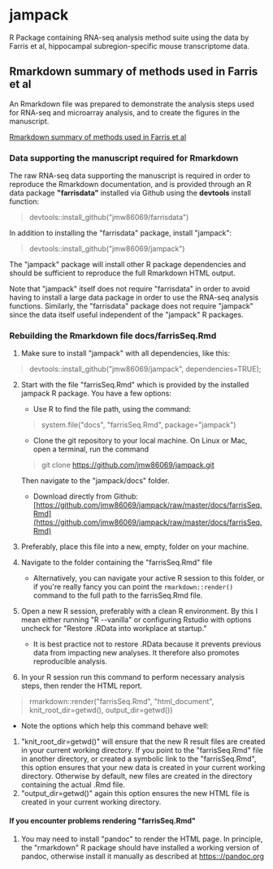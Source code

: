 # jampack

R Package containing RNA-seq analysis method suite using the data
by Farris et al, hippocampal subregion-specific mouse transcriptome
data.

## Rmarkdown summary of methods used in Farris et al

An Rmarkdown file was prepared to demonstrate the analysis steps
used for RNA-seq and microarray analysis, and to create the figures
in the manuscript.

[Rmarkdown summary of methods used in Farris et al](https://jmw86069.github.io/jampack/farrisSeq.html)

### Data supporting the manuscript required for Rmarkdown

The raw RNA-seq data supporting the manuscript is required in order
to reproduce the Rmarkdown documentation, and is provided through
an R data package **"farrisdata"** installed via Github using
the **devtools** install function:

>    devtools::install_github("jmw86069/farrisdata")

In addition to installing the "farrisdata" package, install "jampack":

>    devtools::install_github("jmw86069/jampack")

The "jampack" package will install other R package dependencies
and should be sufficient to reproduce the full Rmarkdown HTML output.

Note that "jampack" itself does not require "farrisdata" in order to
avoid having to install a large data package in order to use the RNA-seq
analysis functions. Similarly, the "farrisdata" package does not require
"jampack" since the data itself useful independent of the "jampack" R
packages.

### Rebuilding the Rmarkdown file docs/farrisSeq.Rmd

1. Make sure to install "jampack" with all dependencies, like this:

> devtools::install_github("jmw86069/jampack", dependencies=TRUE);

2. Start with the file "farrisSeq.Rmd" which is provided by the
installed jampack R package. You have a few options:

    * Use R to find the file path, using the command:

    > system.file("docs", "farrisSeq.Rmd", package="jampack")

    * Clone the git repository to your local machine. On Linux or Mac,
    open a terminal, run the command
    
    > git clone https://github.com/jmw86069/jampack.git
    
    Then navigate to the "jampack/docs" folder.
    
    * Download directly from Github:
    [https://github.com/jmw86069/jampack/raw/master/docs/farrisSeq.Rmd](https://github.com/jmw86069/jampack/raw/master/docs/farrisSeq.Rmd)

3. Preferably, place this file into a new, empty, folder on your machine.
4. Navigate to the folder containing the "farrisSeq.Rmd" file

    * Alternatively, you can navigate your active R session to this
    folder, or if you're really fancy you can point the `rmarkdown::render()`
    command to the full path to the farrisSeq.Rmd file.

5. Open a new R session, preferably with a clean R environment. By this I
mean either running "R --vanilla" or configuring Rstudio with options
uncheck for "Restore .RData into workplace at startup."

    * It is best practice not to restore .RData because it prevents
    previous data from impacting new analyses. It therefore also
    promotes reproducible analysis.

6. In your R session run this command to perform necessary analysis steps,
then render the HTML report.

> rmarkdown::render("farrisSeq.Rmd", "html_document", knit_root_dir=getwd(), output_dir=getwd())

* Note the options which help this command behave well:
 
1. "knit_root_dir=getwd()" will ensure that the new R result files are
created in your current working directory. If you point to the
"farrisSeq.Rmd" file in another directory, or created a symbolic
link to the "farrisSeq.Rmd", this option ensures that your new
data is created in your current working directory. Otherwise
by default, new files are created in the directory containing the
actual .Rmd file.
2. "output_dir=getwd()" again this option ensures the new HTML file
is created in your current working directory.
    
#### If you encounter problems rendering "farrisSeq.Rmd"

1. You may need to install "pandoc" to render the HTML page. In principle,
the "rmarkdown" R package should have installed a working version of
pandoc, otherwise install it manually as described at
[https:://pandoc.org](https:://pandoc.org)


